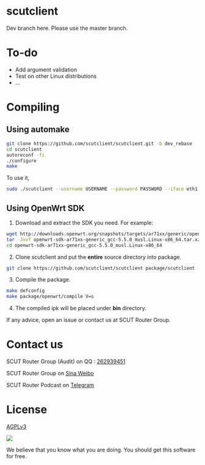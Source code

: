 scutclient
=================
Dev branch here. Please use the master branch.  


# To-do 
* Add argument validation
* Test on other Linux distributions  
* ...  

# Compiling
## Using automake
```bash
git clone https://github.com/scutclient/scutclient.git -b dev_rebase
cd scutclient
autoreconf -fi
./configure
make
```

To use it,
```bash
sudo ./scutclient --username USERNAME --password PASSWORD --iface eth1 --dns 222.201.130.30 --hostname Lenovo-PC --udp-server 202.38.210.131 --cli-version 4472434f4d0096022a --hash 2ec15ad258aee9604b18f2f8114da38db16efd00
```

## Using OpenWrt SDK
1. Download and extract the SDK you need. For example:
```bash
wget http://downloads.openwrt.org/snapshots/targets/ar71xx/generic/openwrt-sdk-ar71xx-generic_gcc-5.5.0_musl.Linux-x86_64.tar.xz
tar -Jxvf openwrt-sdk-ar71xx-generic_gcc-5.5.0_musl.Linux-x86_64.tar.xz
cd openwrt-sdk-ar71xx-generic_gcc-5.5.0_musl.Linux-x86_64
```
2. Clone scutclient and put the **entire** source directory into package.
```bash
git clone https://github.com/scutclient/scutclient package/scutclient -b dev_rebase
```
3. Compile the package.
```bash
make defconfig
make package/openwrt/compile V=s
```
4. The compiled ipk will be placed under **bin** directory.

If any advice, open an issue or contact us at SCUT Router Group.

# Contact us

SCUT Router Group (Audit) on QQ : [262939451](http://jq.qq.com/?_wv=1027&k=2EzygcA)

SCUT Router Group on [Sina Weibo](http://weibo.com/u/5148048459)

SCUT Router Podcast on [Telegram](https://t.me/joinchat/AAAAAERy9tE0gUvyTM_GrA)

# License

[AGPLv3](https://www.gnu.org/licenses/agpl-3.0.html)

![](https://www.gnu.org/graphics/agplv3-155x51.png)

We believe that you know what you are doing. You should get this software for free.
